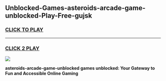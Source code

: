 
## Unblocked-Games-asteroids-arcade-game-unblocked-Play-Free-gujsk
<h3>
<a href="https://premium76.site?title=asteroids-arcade-game-unblocked&ref=18A1">CLICK TO PLAY</a></h3>
<hr>

<h3>
<a href="https://premium76.site?title=asteroids-arcade-game-unblocked&ref=18A1">CLICK 2 PLAY</a>
  
</h3>

<a href="https://premium76.site?title=asteroids-arcade-game-unblocked&ref=18A1"><img src="https://clearcache.store/games.png"></a>


**asteroids-arcade-game-unblocked games unblocked: Your Gateway to Fun and Accessible Online Gaming**
